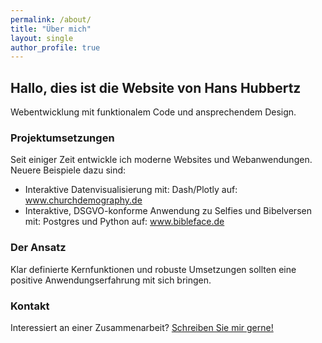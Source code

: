 ```yaml
---
permalink: /about/
title: "Über mich"
layout: single
author_profile: true
---
```


## Hallo, dies ist die Website von Hans Hubbertz

Webentwicklung mit funktionalem Code und ansprechendem Design.

### Projektumsetzungen

Seit einiger Zeit entwickle ich moderne Websites und Webanwendungen. Neuere Beispiele dazu sind:

- Interaktive Datenvisualisierung mit: Dash/Plotly auf: www.churchdemography.de
- Interaktive, DSGVO-konforme Anwendung zu Selfies und Bibelversen mit: Postgres und Python auf: www.bibleface.de

### Der Ansatz

Klar definierte Kernfunktionen und robuste Umsetzungen sollten eine positive Anwendungserfahrung mit sich bringen.

### Kontakt

Interessiert an einer Zusammenarbeit? [Schreiben Sie mir gerne!](/contact/)